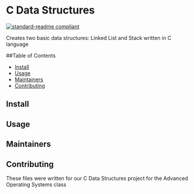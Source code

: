 # C Data Structures
[![standard-readme compliant](https://img.shields.io/badge/readme%20style-standard-brightgreen.svg?style=flat-square)](https://github.com/RichardLitt/standard-readme)

Creates two basic data structures: Linked List and Stack written in C language

##Table of Contents
- [Install](#install)
- [Usage](#usage)
- [Maintainers](#maintainers)
- [Contributing](#contributing)

## Install

## Usage


## Maintainers


## Contributing
These files were written for our C Data Structures project for the Advanced Operating Systems class

